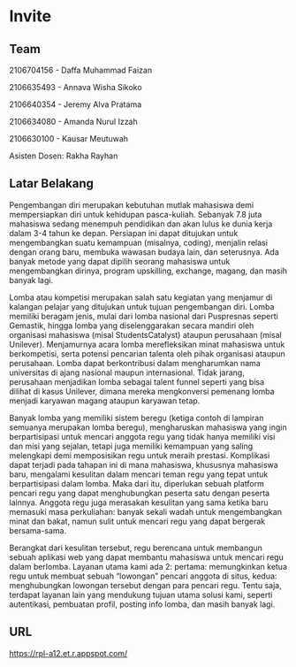 # Invite

## Team
2106704156 - Daffa Muhammad Faizan

2106635493 - Annava Wisha Sikoko

2106640354 - Jeremy Alva Pratama

2106634080 - Amanda Nurul Izzah

2106630100 - Kausar Meutuwah

Asisten Dosen: Rakha Rayhan

## Latar Belakang
Pengembangan diri merupakan kebutuhan mutlak mahasiswa demi mempersiapkan diri untuk kehidupan pasca-kuliah. Sebanyak 7.8 juta mahasiswa sedang menempuh pendidikan dan akan lulus ke dunia kerja dalam 3-4 tahun ke depan. Persiapan ini dapat ditujukan untuk mengembangkan suatu kemampuan (misalnya, coding), menjalin relasi dengan orang baru, membuka wawasan budaya lain, dan seterusnya. Ada banyak metode yang dapat dipilih seorang mahasiswa untuk mengembangkan dirinya, program upskilling, exchange, magang, dan masih banyak lagi.

Lomba atau kompetisi merupakan salah satu kegiatan yang menjamur di kalangan pelajar yang ditujukan untuk tujuan pengembangan diri. Lomba memiliki beragam jenis, mulai dari lomba nasional dari Puspresnas seperti Gemastik, hingga lomba yang diselenggarakan secara mandiri oleh organisasi mahasiswa (misal StudentsCatalyst) ataupun perusahaan (misal Unilever). Menjamurnya acara lomba merefleksikan minat mahasiswa untuk berkompetisi, serta potensi pencarian talenta oleh pihak organisasi ataupun perusahaan. Lomba dapat berkontribusi dalam mengharumkan nama universitas di ajang nasional maupun internasional. Tidak jarang, perusahaan menjadikan lomba sebagai talent funnel seperti yang bisa dilihat di kasus Unilever, dimana mereka mengkonversi pemenang lomba menjadi karyawan magang ataupun karyawan tetap.

Banyak lomba yang memiliki sistem beregu (ketiga contoh di lampiran semuanya merupakan lomba beregu), mengharuskan mahasiswa yang ingin berpartisipasi untuk mencari anggota regu yang tidak hanya memiliki visi dan misi yang sejalan, tetapi juga memiliki kemampuan yang saling melengkapi demi memposisikan regu untuk meraih prestasi. Komplikasi dapat terjadi pada tahapan ini di mana mahasiswa, khususnya mahasiswa baru, mengalami kesulitan dalam mencari teman regu yang tepat untuk berpartisipasi dalam lomba. Maka dari itu, diperlukan sebuah platform pencari regu yang dapat menghubungkan peserta satu dengan peserta lainnya. Anggota regu juga merasakan kesulitan yang sama ketika baru memasuki masa perkuliahan: banyak sekali wadah untuk mengembangkan minat dan bakat, namun sulit untuk mencari regu yang dapat bergerak bersama-sama.

Berangkat dari kesulitan tersebut, regu berencana untuk membangun sebuah aplikasi web yang dapat membantu mahasiswa untuk mencari regu dalam berlomba. Layanan utama kami ada 2: pertama: memungkinkan ketua regu untuk membuat sebuah “lowongan” pencari anggota di situs, kedua: menghubungkan lowongan tersebut dengan para pencari regu. Tentu saja, terdapat layanan lain yang mendukung tujuan utama solusi kami, seperti autentikasi, pembuatan profil, posting info lomba, dan masih banyak lagi.

## URL
https://rpl-a12.et.r.appspot.com/
